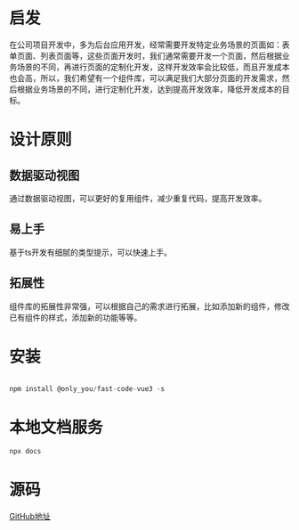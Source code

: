 # 启发
在公司项目开发中，多为后台应用开发，经常需要开发特定业务场景的页面如：表单页面、列表页面等，这些页面开发时，我们通常需要开发一个页面，然后根据业务场景的不同，再进行页面的定制化开发，这样开发效率会比较低，而且开发成本也会高，所以，我们希望有一个组件库，可以满足我们大部分页面的开发需求，然后根据业务场景的不同，进行定制化开发，达到提高开发效率，降低开发成本的目标。

# 设计原则
## 数据驱动视图
通过数据驱动视图，可以更好的复用组件，减少重复代码，提高开发效率。
## 易上手
基于ts开发有细腻的类型提示，可以快速上手。
## 拓展性
组件库的拓展性非常强，可以根据自己的需求进行拓展，比如添加新的组件，修改已有组件的样式，添加新的功能等等。

# 安装
```` javascript

npm install @only_you/fast-code-vue3 -s

````

# 本地文档服务
```` js
npx docs
````

# 源码
[GitHub地址](https://github.com/hn1003/fast-code-vue3)

